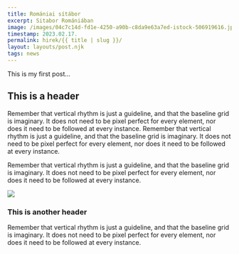 ```yaml
---
title: Romániai sítábor
excerpt: Sitabor Romániában
image: /images/04c7c14d-fd1e-4250-a90b-c8da9e63a7ed-istock-506919616.jpg
timestamp: 2023.02.17.
permalink: hirek/{{ title | slug }}/
layout: layouts/post.njk
tags: news
---
```

This is my first post...

## This is a header

Remember that vertical rhythm is just a guideline, and that the baseline grid is imaginary. It does not need to be pixel perfect for every element, nor does it need to be followed at every instance. Remember that vertical rhythm is just a guideline, and that the baseline grid is imaginary. It does not need to be pixel perfect for every element, nor does it need to be followed at every instance.

Remember that vertical rhythm is just a guideline, and that the baseline grid is imaginary. It does not need to be pixel perfect for every element, nor does it need to be followed at every instance.

![](/images/skier.jpg)

### This is another header

Remember that vertical rhythm is just a guideline, and that the baseline grid is imaginary. It does not need to be pixel perfect for every element, nor does it need to be followed at every instance.
